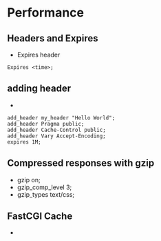 # Performance

## Headers and Expires
* Expires header
```
Expires <time>;
```

## adding header
*
```
add_header my_header "Hello World";
add_header Pragma public;
add_header Cache-Control public;
add_header Vary Accept-Encoding;
expires 1M;
```

## Compressed responses with gzip
* gzip on;
* gzip_comp_level 3;
* gzip_types text/css;


## FastCGI Cache
* 
